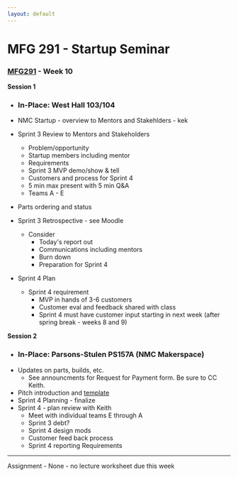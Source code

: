 ```yaml
---
layout: default
---
```


# MFG 291 - Startup Seminar

### [MFG291](../) - Week 10

**Session 1**
- ### In-Place: West Hall 103/104

- NMC Startup - overview to Mentors and Stakehlders - kek
- Sprint 3 Review to Mentors and Stakeholders
    - Problem/opportunity
    - Startup members including mentor
    - Requirements
    - Sprint 3 MVP demo/show & tell
    - Customers and process for Sprint 4
    - 5 min max present with 5 min Q&A
    - Teams A - E

- Parts ordering and status
- Sprint 3 Retrospective - see Moodle
    - Consider 
        - Today's report out
        - Communications including mentors
        - Burn down
        - Preparation for Sprint 4
- Sprint 4 Plan
    - Sprint 4 requirement
        - MVP in hands of 3-6 customers
        - Customer eval and feedback shared with class
        - Sprint 4 must have customer input starting in next week (after spring break - weeks 8 and 9)

**Session 2**
- ### In-Place: Parsons-Stulen PS157A (NMC Makerspace)
- Updates on parts, builds, etc.
    - See announcments for Request for Payment form. Be sure to CC Keith.
- Pitch introduction and [template](10_slide_template.pptx)
- Sprint 4 Planning - finalize
- Sprint 4 - plan review with Keith
    - Meet with individual teams E through A
    - Sprint 3 debt?
    - Sprint 4 design mods
    - Customer feed back process
    - Sprint 4 reporting Requirements

---

Assignment
    - None - no lecture worksheet due this week

<!-- - Execution
- Lecture 13: How To Be A Great Founder

-->
